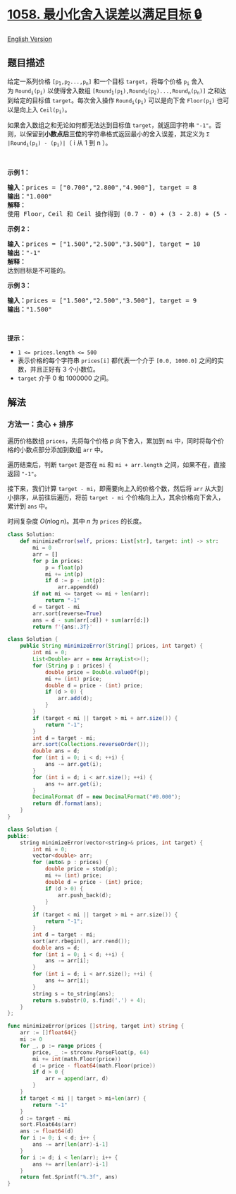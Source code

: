 # [1058. 最小化舍入误差以满足目标 🔒](https://leetcode.cn/problems/minimize-rounding-error-to-meet-target)

[English Version](/solution/1000-1099/1058.Minimize%20Rounding%20Error%20to%20Meet%20Target/README_EN.md)

<!-- tags:贪心,数组,数学,字符串,排序 -->

## 题目描述

<!-- 这里写题目描述 -->

<p>给定一系列价格&nbsp;<code>[p<sub>1</sub>,p<sub>2</sub>...,p<sub>n</sub>]</code>&nbsp;和一个目标&nbsp;<code>target</code>，将每个价格&nbsp;<code>p<sub>i</sub></code>&nbsp;舍入为&nbsp;<code>Round<sub>i</sub>(p<sub>i</sub>)</code>&nbsp;以使得舍入数组&nbsp;<code>[Round<sub>1</sub>(p<sub>1</sub>),Round<sub>2</sub>(p<sub>2</sub>)...,Round<sub>n</sub>(p<sub>n</sub>)]</code>&nbsp;之和达到给定的目标值&nbsp;<code>target</code>。每次舍入操作&nbsp;<code>Round<sub>i</sub>(p<sub>i</sub>)</code>&nbsp;可以是向下舍&nbsp;<code>Floor(p<sub>i</sub>)</code>&nbsp;也可以是向上入&nbsp;<code>Ceil(p<sub>i</sub>)</code>。</p>

<p>如果舍入数组之和无论如何都无法达到目标值&nbsp;<code>target</code>，就返回字符串&nbsp;<code>"-1"</code>。否则，以保留到<strong>小数点后三位</strong>的字符串格式返回最小的舍入误差，其定义为 <code>Σ |Round<sub>i</sub>(p<sub>i</sub>) - (p<sub>i</sub>)|</code>（&nbsp;i 从 1 到 n ）。</p>

<p>&nbsp;</p>

<p><strong>示例 1：</strong></p>

<pre>
<strong>输入：</strong>prices = ["0.700","2.800","4.900"], target = 8
<strong>输出：</strong>"1.000"
<strong>解释： </strong>
使用 Floor，Ceil 和 Ceil 操作得到 (0.7 - 0) + (3 - 2.8) + (5 - 4.9) = 0.7 + 0.2 + 0.1 = 1.0 。
</pre>

<p><strong>示例 2：</strong></p>

<pre>
<strong>输入：</strong>prices = ["1.500","2.500","3.500"], target = 10
<strong>输出：</strong>"-1"
<strong>解释：</strong>
达到目标是不可能的。</pre>

<p><strong>示例 3：</strong></p>

<pre>
<strong>输入：</strong>prices = ["1.500","2.500","3.500"], target = 9
<strong>输出：</strong>"1.500"
</pre>

<p>&nbsp;</p>

<p><strong>提示：</strong></p>

<ul>
	<li><code>1 &lt;= prices.length &lt;= 500</code></li>
	<li>表示价格的每个字符串&nbsp;<code>prices[i]</code>&nbsp;都代表一个介于 <code>[0.0,&nbsp;1000.0]</code> 之间的实数，并且正好有 3 个小数位。</li>
	<li><code>target</code>&nbsp;介于&nbsp;0 和 1000000&nbsp;之间。</li>
</ul>

## 解法

### 方法一：贪心 + 排序

遍历价格数组 `prices`，先将每个价格 $p$ 向下舍入，累加到 `mi` 中，同时将每个价格的小数点部分添加到数组 `arr` 中。

遍历结束后，判断 `target` 是否在 `mi` 和 `mi + arr.length` 之间，如果不在，直接返回 `"-1"`。

接下来，我们计算 `target - mi`，即需要向上入的价格个数，然后将 `arr` 从大到小排序，从前往后遍历，将前 `target - mi` 个价格向上入，其余价格向下舍入，累计到 `ans` 中。

时间复杂度 $O(n\log n)$。其中 $n$ 为 `prices` 的长度。

<!-- tabs:start -->

```python
class Solution:
    def minimizeError(self, prices: List[str], target: int) -> str:
        mi = 0
        arr = []
        for p in prices:
            p = float(p)
            mi += int(p)
            if d := p - int(p):
                arr.append(d)
        if not mi <= target <= mi + len(arr):
            return "-1"
        d = target - mi
        arr.sort(reverse=True)
        ans = d - sum(arr[:d]) + sum(arr[d:])
        return f'{ans:.3f}'
```

```java
class Solution {
    public String minimizeError(String[] prices, int target) {
        int mi = 0;
        List<Double> arr = new ArrayList<>();
        for (String p : prices) {
            double price = Double.valueOf(p);
            mi += (int) price;
            double d = price - (int) price;
            if (d > 0) {
                arr.add(d);
            }
        }
        if (target < mi || target > mi + arr.size()) {
            return "-1";
        }
        int d = target - mi;
        arr.sort(Collections.reverseOrder());
        double ans = d;
        for (int i = 0; i < d; ++i) {
            ans -= arr.get(i);
        }
        for (int i = d; i < arr.size(); ++i) {
            ans += arr.get(i);
        }
        DecimalFormat df = new DecimalFormat("#0.000");
        return df.format(ans);
    }
}
```

```cpp
class Solution {
public:
    string minimizeError(vector<string>& prices, int target) {
        int mi = 0;
        vector<double> arr;
        for (auto& p : prices) {
            double price = stod(p);
            mi += (int) price;
            double d = price - (int) price;
            if (d > 0) {
                arr.push_back(d);
            }
        }
        if (target < mi || target > mi + arr.size()) {
            return "-1";
        }
        int d = target - mi;
        sort(arr.rbegin(), arr.rend());
        double ans = d;
        for (int i = 0; i < d; ++i) {
            ans -= arr[i];
        }
        for (int i = d; i < arr.size(); ++i) {
            ans += arr[i];
        }
        string s = to_string(ans);
        return s.substr(0, s.find('.') + 4);
    }
};
```

```go
func minimizeError(prices []string, target int) string {
	arr := []float64{}
	mi := 0
	for _, p := range prices {
		price, _ := strconv.ParseFloat(p, 64)
		mi += int(math.Floor(price))
		d := price - float64(math.Floor(price))
		if d > 0 {
			arr = append(arr, d)
		}
	}
	if target < mi || target > mi+len(arr) {
		return "-1"
	}
	d := target - mi
	sort.Float64s(arr)
	ans := float64(d)
	for i := 0; i < d; i++ {
		ans -= arr[len(arr)-i-1]
	}
	for i := d; i < len(arr); i++ {
		ans += arr[len(arr)-i-1]
	}
	return fmt.Sprintf("%.3f", ans)
}
```

<!-- tabs:end -->

<!-- end -->
